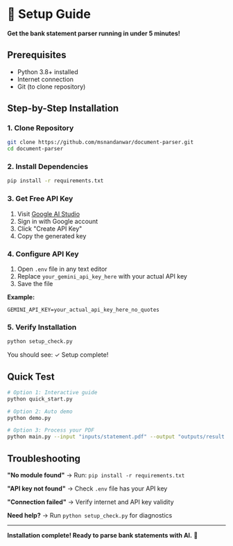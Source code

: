 # 🚀 Setup Guide

**Get the bank statement parser running in under 5 minutes!**

## Prerequisites
- Python 3.8+ installed
- Internet connection
- Git (to clone repository)

## Step-by-Step Installation

### 1. Clone Repository
```bash
git clone https://github.com/msnandanwar/document-parser.git
cd document-parser
```

### 2. Install Dependencies
```bash
pip install -r requirements.txt
```

### 3. Get Free API Key
1. Visit [Google AI Studio](https://aistudio.google.com/app/apikey)
2. Sign in with Google account
3. Click "Create API Key"
4. Copy the generated key

### 4. Configure API Key
1. Open `.env` file in any text editor
2. Replace `your_gemini_api_key_here` with your actual API key
3. Save the file

**Example:**
```
GEMINI_API_KEY=your_actual_api_key_here_no_quotes
```

### 5. Verify Installation
```bash
python setup_check.py
```

You should see: ✓ Setup complete!

## Quick Test

```bash
# Option 1: Interactive guide
python quick_start.py

# Option 2: Auto demo
python demo.py

# Option 3: Process your PDF
python main.py --input "inputs/statement.pdf" --output "outputs/result.csv"
```

## Troubleshooting

**"No module found"** → Run: `pip install -r requirements.txt`

**"API key not found"** → Check `.env` file has your API key

**"Connection failed"** → Verify internet and API key validity

**Need help?** → Run `python setup_check.py` for diagnostics

---

**Installation complete! Ready to parse bank statements with AI.** 🎉
